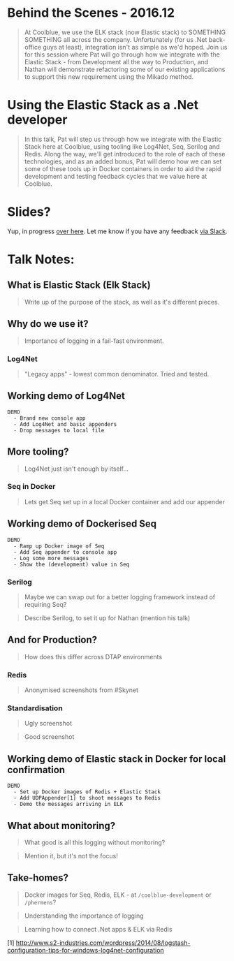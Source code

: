 # Behind the Scenes - 2016.12

> At Coolblue, we use the ELK stack (now Elastic stack) to SOMETHING SOMETHING all across the company. Unfortunately (for us .Net back-office guys at least), integration isn't as simple as we'd hoped. Join us for this session where Pat will go through how we integrate with the Elastic Stack - from Development all the way to Production, and Nathan will demonstrate refactoring some of our existing applications to support this new requirement using the Mikado method.

# Using the Elastic Stack as a .Net developer

> In this talk, Pat will step us through how we integrate with the Elastic Stack here at Coolblue, using tooling like Log4Net, Seq, Serilog and Redis. Along the way, we'll get introduced to the role of each of these technologies, and as an added bonus, Pat will demo how we can set some of these tools up in Docker containers in order to aid the rapid development and testing feedback cycles that we value here at Coolblue.

# Slides?

Yup, in progress [over here](https://docs.google.com/a/coolblue.eu/presentation/d/1LjQmKwLs92IcK-U7FDlWf6f-r-9x0fFT88sf4UcV7KM/edit?usp=sharing). Let me know if you have any feedback [via Slack](https://coolblue.slack.com/messages/@p.hermens/).

# Talk Notes:

## What is Elastic Stack (Elk Stack)
> Write up of the purpose of the stack, as well as it's different pieces.

## Why do we use it?
> Importance of logging in a fail-fast environment.

### Log4Net
> "Legacy apps" - lowest common denominator. Tried and tested.

## Working demo of Log4Net 
    DEMO
      - Brand new console app
      - Add Log4Net and basic appenders
      - Drop messages to local file

## More tooling?
> Log4Net just isn't enough by itself...

### Seq in Docker
> Lets get Seq set up in a local Docker container and add our appender

## Working demo of Dockerised Seq 
    DEMO
      - Ramp up Docker image of Seq
      - Add Seq appender to console app
      - Log some more messages
      - Show the (development) value in Seq

### Serilog
> Maybe we can swap out for a better logging framework instead of requiring Seq?

> Describe Serilog, to set it up for Nathan (mention his talk)

## And for Production?
> How does this differ across DTAP environments

### Redis
> Anonymised screenshots from #Skynet

### Standardisation
> Ugly screenshot

> Good screenshot 

## Working demo of Elastic stack in Docker for local confirmation
    DEMO
      - Set up Docker images of Redis + Elastic Stack
      - Add UDPAppender[1] to shoot messages to Redis 
      - Demo the messages arriving in ELK

## What about monitoring?
> What good is all this logging without monitoring?

> Mention it, but it's not the focus!

## Take-homes?
> Docker images for Seq, Redis, ELK - at `/coolblue-development` or `/phermens`?

> Understanding the importance of logging

> Learning how to connect .Net apps & ELK via Redis

[1] http://www.s2-industries.com/wordpress/2014/08/logstash-configuration-tips-for-windows-log4net-configuration